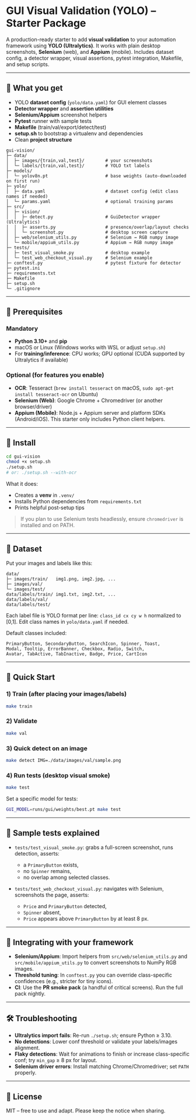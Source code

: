 # GUI Visual Validation (YOLO) – Starter Package

A production-ready starter to add **visual validation** to your automation framework using **YOLO (Ultralytics)**.
It works with plain desktop screenshots, **Selenium** (web), and **Appium** (mobile). Includes dataset config, a
detector wrapper, visual assertions, pytest integration, Makefile, and setup scripts.

---

## 🚀 What you get
- YOLO **dataset config** (`yolo/data.yaml`) for GUI element classes
- **Detector wrapper** and **assertion utilities**
- **Selenium/Appium** screenshot helpers
- **Pytest** runner with sample tests
- **Makefile** (train/val/export/detect/test)
- **setup.sh** to bootstrap a virtualenv and dependencies
- Clean **project structure**

```
gui-vision/
├─ data/
│  ├─ images/{train,val,test}/        # your screenshots
│  └─ labels/{train,val,test}/        # YOLO txt labels
├─ models/
│  └─ yolov8n.pt                      # base weights (auto-downloaded on first run)
├─ yolo/
│  ├─ data.yaml                       # dataset config (edit class names if needed)
│  └─ params.yaml                     # optional training params
├─ src/
│  ├─ vision/
│  │  ├─ detect.py                    # GuiDetector wrapper (Ultralytics)
│  │  ├─ asserts.py                   # presence/overlap/layout checks
│  │  └─ screenshot.py                # desktop screen capture
│  ├─ web/selenium_utils.py           # Selenium → RGB numpy image
│  └─ mobile/appium_utils.py          # Appium → RGB numpy image
├─ tests/
│  ├─ test_visual_smoke.py            # desktop example
│  └─ test_web_checkout_visual.py     # Selenium example
├─ conftest.py                        # pytest fixture for detector
├─ pytest.ini
├─ requirements.txt
├─ Makefile
├─ setup.sh
└─ .gitignore
```

---

## 🔧 Prerequisites

### Mandatory
- **Python 3.10+** and **pip**
- macOS or Linux (Windows works with WSL or adjust `setup.sh`)
- For **training/inference**: CPU works; GPU optional (CUDA supported by Ultralytics if available)

### Optional (for features you enable)
- **OCR**: Tesseract (`brew install tesseract` on macOS, `sudo apt-get install tesseract-ocr` on Ubuntu)
- **Selenium (Web)**: Google Chrome + Chromedriver (or another browser/driver)
- **Appium (Mobile)**: Node.js + Appium server and platform SDKs (Android/iOS). This starter only includes Python client helpers.

---

## 🧱 Install

```bash
cd gui-vision
chmod +x setup.sh
./setup.sh
# or: ./setup.sh --with-ocr
```

What it does:
- Creates a **venv** in `.venv/`
- Installs Python dependencies from `requirements.txt`
- Prints helpful post-setup tips

> If you plan to use Selenium tests headlessly, ensure `chromedriver` is installed and on PATH.

---

## 📁 Dataset

Put your images and labels like this:

```
data/
├─ images/train/   img1.png, img2.jpg, ...
├─ images/val/
└─ images/test/
data/labels/train/ img1.txt, img2.txt, ...
data/labels/val/
data/labels/test/
```

Each label file is YOLO format per line: `class_id cx cy w h` normalized to [0,1].
Edit class names in `yolo/data.yaml` if needed.

Default classes included:
```
PrimaryButton, SecondaryButton, SearchIcon, Spinner, Toast,
Modal, Tooltip, ErrorBanner, Checkbox, Radio, Switch,
Avatar, TabActive, TabInactive, Badge, Price, CartIcon
```

---

## 🏃 Quick Start

### 1) Train (after placing your images/labels)
```bash
make train
```

### 2) Validate
```bash
make val
```

### 3) Quick detect on an image
```bash
make detect IMG=./data/images/val/sample.png
```

### 4) Run tests (desktop visual smoke)
```bash
make test
```

Set a specific model for tests:
```bash
GUI_MODEL=runs/gui/weights/best.pt make test
```

---

## 🧪 Sample tests explained

- `tests/test_visual_smoke.py`: grabs a full-screen screenshot, runs detection, asserts:
  - a `PrimaryButton` exists,
  - no `Spinner` remains,
  - no overlap among selected classes.

- `tests/test_web_checkout_visual.py`: navigates with Selenium, screenshots the page, asserts:
  - `Price` and `PrimaryButton` detected,
  - `Spinner` absent,
  - `Price` appears above `PrimaryButton` by at least 8 px.

---

## 🧩 Integrating with your framework

- **Selenium/Appium**: Import helpers from `src/web/selenium_utils.py` and `src/mobile/appium_utils.py` to convert screenshots to NumPy RGB images.
- **Threshold tuning**: In `conftest.py` you can override class-specific confidences (e.g., stricter for tiny icons).
- **CI**: Use the **PR smoke pack** (a handful of critical screens). Run the full pack nightly.

---

## 🛠 Troubleshooting

- **Ultralytics import fails**: Re-run `./setup.sh`; ensure Python ≥ 3.10.
- **No detections**: Lower conf threshold or validate your labels/images alignment.
- **Flaky detections**: Wait for animations to finish or increase class-specific conf; try `min_gap` ≥ 8 px for layout.
- **Selenium driver errors**: Install matching Chrome/Chromedriver; set `PATH` properly.

---

## 📜 License
MIT – free to use and adapt. Please keep the notice when sharing.

